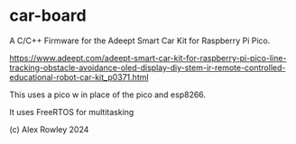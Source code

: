 # car-board

A C/C++ Firmware for the Adeept Smart Car Kit for Raspberry Pi Pico.

https://www.adeept.com/adeept-smart-car-kit-for-raspberry-pi-pico-line-tracking-obstacle-avoidance-oled-display-diy-stem-ir-remote-controlled-educational-robot-car-kit_p0371.html

This uses a pico w in place of the pico and esp8266.

It uses FreeRTOS for multitasking

(c) Alex Rowley 2024
